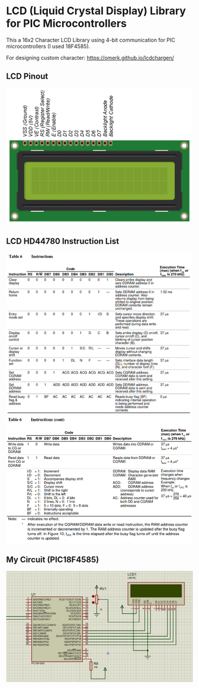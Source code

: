 # LCD (Liquid Crystal Display) Library for PIC Microcontrollers

This a 16x2 Character LCD Library using 4-bit communication for PIC microcontrollers (I used 18F4585).

For designing custom character: https://omerk.github.io/lcdchargen/

## LCD Pinout
![LCD pinout](Images/lcd_pinout.png)

## LCD HD44780 Instruction List
![hd44780 instructions 1](Images/hd44780_instructions_1.png)
![hd44780 instructions 2](Images/hd44780_instructions_2.png)

## My Circuit (PIC18F4585)
![circuit](Images/lcd_connection.png)


